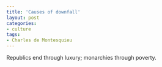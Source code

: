 ```yaml
---
title: 'Causes of downfall'
layout: post
categories:
- culture
tags:
- Charles de Montesquieu
---
```


Republics end through luxury; monarchies through poverty.